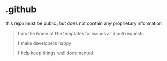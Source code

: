 # .github

this repo must be public, but does not contain any proprietary information

> I am the home of the templates for issues and pull requests
> 
> I make developers happy
> 
> I help keep things well documented
